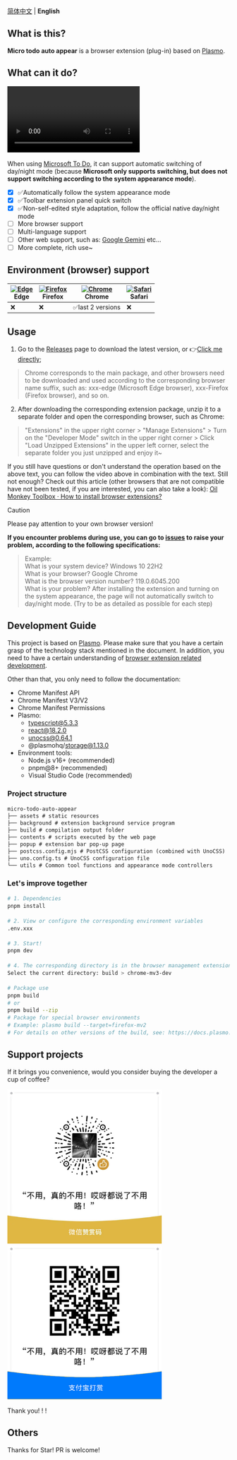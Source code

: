 [简体中文](./README.md) | **English**

## What is this?

**Micro todo auto appear** is a browser extension (plug-in) based on [Plasmo](https://docs.plasmo.com/).

## What can it do?

<video controls="true" autoplay="false" name="media"><source src="./demo/video/What it can do.mp4" type="video/mp4"></video>

<!-- https://github.com/user-attachments/assets/c3136d8a-9c68-47b6-96a9-616e2a92ccf1 -->

<!-- https://raw.githubusercontent.com/dosicker/micro-todo-auto-appear/main/demo/video/What%20it%20can%20do.mp4 -->

When using [Microsoft To Do](https://to-do.live.com), it can support automatic switching of day/night mode (because **Microsoft only supports switching, but does not support switching according to the system appearance mode**).

- [x] ✅Automatically follow the system appearance mode
- [x] ✅Toolbar extension panel quick switch
- [x] ✅Non-self-edited style adaptation, follow the official native day/night mode
- [ ] More browser support
- [ ] Multi-language support
- [ ] Other web support, such as: [Google Gemini](https://gemini.google.com/app) etc...
- [ ] More complete, rich use~

## Environment (browser) support

| [<img src="https://raw.githubusercontent.com/alrra/browser-logos/master/src/edge/edge_48x48.png" alt="Edge" width="24px" height="24px" />](http://godban.github.io/browsers-support-badges/)<br/>Edge | [<img src="https://raw.githubusercontent.com/alrra/browser-logos/master/src/firefox/firefox_48x48.png" alt="Firefox" width="24px" height="24px" />](http://godban.github.io/browsers-support-badges/)<br/>Firefox | [<img src="https://raw.githubusercontent.com/alrra/browser-logos/master/src/chrome/chrome_48x48.png" alt="Chrome" width="24px" height="24px" />](http://godban.github.io/browsers-support-badges/)<br/>Chrome | [<img src="https://raw.githubusercontent.com/alrra/browser-logos/master/src/safari/safari_48x48.png" alt="Safari" width="24px" height="24px" />](http://godban.github.io/browsers-support-badges/)<br/>Safari |
| --------- | --------- | --------- | --------- |
| ❌| ❌| ✅last 2 versions| ❌

## Usage

1. Go to the [Releases](https://github.com/dosicker/micro-todo-auto-appear/releases/latest) page to download the latest version, or 👉[Click me directly](https://github.com/dosicker/micro-todo-auto-appear/releases/latest);
> Chrome corresponds to the main package, and other browsers need to be downloaded and used according to the corresponding browser name suffix, such as: xxx-edge (Microsoft Edge browser), xxx-Firefox (Firefox browser), and so on.

2. After downloading the corresponding extension package, unzip it to a separate folder and open the corresponding browser, such as Chrome:
> "Extensions" in the upper right corner > "Manage Extensions" > Turn on the "Developer Mode" switch in the upper right corner > Click "Load Unzipped Extensions" in the upper left corner, select the separate folder you just unzipped and enjoy it~

If you still have questions or don't understand the operation based on the above text, you can follow the video above in combination with the text. Still not enough? Check out this article (other browsers that are not compatible have not been tested, if you are interested, you can also take a look): [Oil Monkey Toolbox · How to install browser extensions? ](https://www.youxiaohou.com/zh-cn/crx.html)

> [!CAUTION]
> Please pay attention to your own browser version!

**If you encounter problems during use, you can go to [issues](https://github.com/dosicker/micro-todo-auto-appear/issues) to raise your problem, according to the following specifications:**

> Example:<br />
> What is your system device?
> Windows 10 22H2<br />
> What is your browser?
> Google Chrome<br />
> What is the browser version number?
> 119.0.6045.200<br />
> What is your problem?
> After installing the extension and turning on the system appearance, the page will not automatically switch to day/night mode. (Try to be as detailed as possible for each step)

## Development Guide

This project is based on [Plasmo](https://docs.plasmo.com/). Please make sure that you have a certain grasp of the technology stack mentioned in the document. In addition, you need to have a certain understanding of [browser extension related development](https://developer.chrome.com/docs/extensions/get-started).

Other than that, you only need to follow the documentation:

- Chrome Manifest API
- Chrome Manifest V3/V2
- Chrome Manifest Permissions
- Plasmo:
  - typescript@5.3.3
  - react@18.2.0
  - unocss@0.64.1
  - @plasmohq/storage@1.13.0
- Environment tools:
  - Node.js v16+ (recommended)
  - pnpm@8+ (recommended)
  - Visual Studio Code (recommended)

### Project structure

```
micro-todo-auto-appear
├── assets # static resources
├── background # extension background service program
├── build # compilation output folder
├── contents # scripts executed by the web page
├── popup # extension bar pop-up page
├── postcss.config.mjs # PostCSS configuration (combined with UnoCSS)
├── uno.config.ts # UnoCSS configuration file
└── utils # Common tool functions and appearance mode controllers
```

### Let's improve together
```bash
# 1. Dependencies
pnpm install

# 2. View or configure the corresponding environment variables
.env.xxx

# 3. Start!
pnpm dev

# 4. The corresponding directory is in the browser management extension > Open developer mode > Click "Load unzipped extension"
Select the current directory: build > chrome-mv3-dev

# Package use
pnpm build
# or
pnpm build --zip
# Package for special browser environments
# Example: plasmo build --target=firefox-mv2
# For details on other versions of the build, see: https://docs.plasmo.com/framework/workflows/build
```

## Support projects

If it brings you convenience, would you consider buying the developer a cup of coffee?

<p>
<img src="./demo/assets/donation/wechatpay_donate.jpg" alt="WeChat Reward" width="350" />
<img src="./demo/assets/donation/alipay_donate.jpg" alt="Alipay Reward" width="350" />
</p>

Thank you! ! !

## Others

Thanks for Star! PR is welcome!
